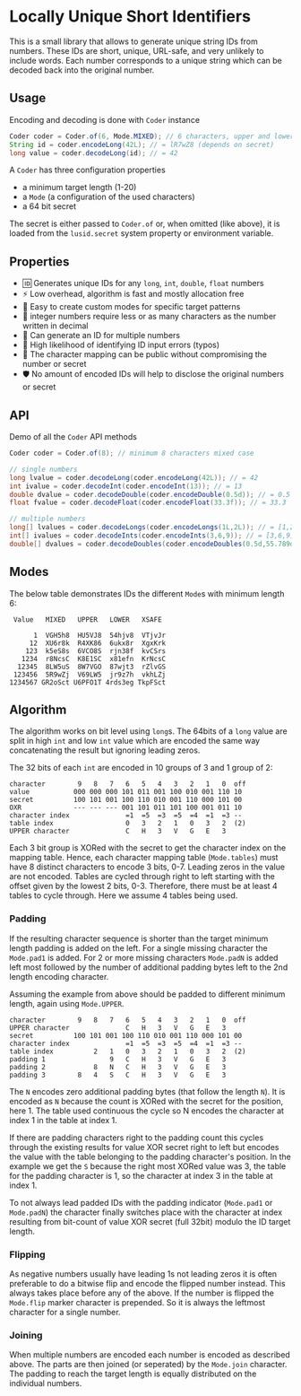 # Locally Unique Short Identifiers

This is a small library that allows to generate unique string IDs from numbers. 
These IDs are short, unique, URL-safe, and very unlikely to include words.
Each number corresponds to a unique string which can be decoded back into the original number.

## Usage
Encoding and decoding is done with `Coder` instance

```java
Coder coder = Coder.of(6, Mode.MIXED); // 6 characters, upper and lower case
String id = coder.encodeLong(42L); // = lR7wZ8 (depends on secret)
long value = coder.decodeLong(id); // = 42
```

A `Coder` has three configuration properties
* a minimum target length (1-20)
* a `Mode` (a configuration of the used characters)
* a 64 bit secret

The secret is either passed to `Coder.of` or, when omitted (like above), 
it is loaded from the `lusid.secret` system property or environment variable. 

## Properties
* 🆔 Generates unique IDs for any `long`, `int`, `double`, `float` numbers
* ⚡ Low overhead, algorithm is fast and mostly allocation free
* 🔧 Easy to create custom modes for specific target patterns
* 📏 integer numbers require less or as many characters as the number written in decimal
* 🔢 Can generate an ID for multiple numbers
* 🛑 High likelihood of identifying ID input errors (typos)
* 📢 The character mapping can be public without compromising the number or secret
* 🛡️ No amount of encoded IDs will help to disclose the original numbers or secret 
 

## API 
Demo of all the `Coder` API methods
```java
Coder coder = Coder.of(8); // minimum 8 characters mixed case

// single numbers
long lvalue = coder.decodeLong(coder.encodeLong(42L)); // = 42
int ivalue = coder.decodeInt(coder.encodeInt(13)); // = 13
double dvalue = coder.decodeDouble(coder.encodeDouble(0.5d)); // = 0.5
float fvalue = coder.decodeFloat(coder.encodeFloat(33.3f)); // = 33.3

// multiple numbers
long[] lvalues = coder.decodeLongs(coder.encodeLongs(1L,2L)); // = [1,2]
int[] ivalues = coder.decodeInts(coder.encodeInts(3,6,9)); // = [3,6,9]
double[] dvalues = coder.decodeDoubles(coder.encodeDoubles(0.5d,55.789d)); // = [0.5,55.789]
```

## Modes
The below table demonstrates IDs the different `Mode`s with minimum length 6:
```
 Value   MIXED   UPPER   LOWER   XSAFE
 
      1  VGH5h8  HU5VJ8  54hjv8  VTjvJr
     12  XU6r8k  R4XK86  6ukx8r  XgxKrk
    123  k5eS8s  6VCO8S  rjn38f  kvCSrs
   1234  r8NcsC  K8E1SC  x81efn  KrNcsC 
  12345  8LW5uS  8W7VGO  87wjt3  rZlvGS
 123456  5R9wZj  V69LW5  jr9z7h  vkhLZj
1234567 GR2oSct U6PFO1T 4rds3eg TkpFSct
```

## Algorithm
The algorithm works on bit level using `long`s. 
The 64bits of a `long` value are split in high `int` and low `int` value
which are encoded the same way concatenating the result but ignoring leading zeros.

The 32 bits of each `int` are encoded in 10 groups of 3 and 1 group of 2:
```
character        9   8   7   6   5   4   3   2   1   0  off
value           000 000 000 101 011 001 100 010 001 110 10 
secret          100 101 001 100 110 010 001 110 000 101 00
OXR             --- --- --- 001 101 011 101 100 001 011 10
character index              =1  =5  =3  =5  =4  =1  =3 --
table index                  0   3   2   1   0   3   2  (2)
UPPER character              C   H   3   V   G   E   3             
```
Each 3 bit group is XORed with the secret to get the character index on the mapping table.
Hence, each character mapping table (`Mode.tables`) must have 8 distinct characters to encode 3 bits, 0-7. 
Leading zeros in the value are not encoded. 
Tables are cycled through right to left starting with the offset given by the lowest 2 bits, 0-3. 
Therefore, there must be at least 4 tables to cycle through. 
Here we assume 4 tables being used.

### Padding

If the resulting character sequence is shorter than the target minimum length
padding is added on the left. For a single missing character the `Mode.pad1` is added.
For 2 or more missing characters `Mode.padN` is added left most followed by
the number of additional padding bytes left to the 2nd length encoding character.

Assuming the example from above should be padded to different minimum length, again using `Mode.UPPER`.

```
character        9   8   7   6   5   4   3   2   1   0  off
UPPER character              C   H   3   V   G   E   3             
secret          100 101 001 100 110 010 001 110 000 101 00
character index              =1  =5  =3  =5  =4  =1  =3 --
table index          2   1   0   3   2   1   0   3   2  (2)
padding 1                9   C   H   3   V   G   E   3
padding 2            8   N   C   H   3   V   G   E   3
padding 3        8   4   S   C   H   3   V   G   E   3
```
The `N` encodes zero additional padding bytes (that follow the length `N`).
It is encoded as `N` because the count is XORed with the secret for the position, here 1.
The table used continuous the cycle so N encodes the character at index 1 in the table at index 1.

If there are padding characters right to the padding count this cycles through the existing
results for value XOR secret right to left but encodes the value with the table belonging to
the padding character's position. In the example we get the `S` because the right most XORed
value was 3, the table for the padding character is 1, so the character at index 3 in the table at index 1.

To not always lead padded IDs with the padding indicator (`Mode.pad1` or `Mode.padN`) the character
finally switches place with the character at index resulting from bit-count of value XOR secret (full 32bit) modulo
the ID target length.

### Flipping
As negative numbers usually have leading 1s not leading zeros it is often preferable to do a bitwise flip and
encode the flipped number instead. This always takes place before any of the above. If the number is flipped
the `Mode.flip` marker character is prepended. So it is always the leftmost character for a single number.

### Joining
When multiple numbers are encoded each number is encoded as described above.
The parts are then joined (or seperated) by the `Mode.join` character.
The padding to reach the target length is equally distributed on the individual numbers.
